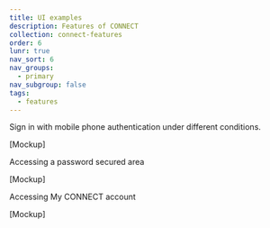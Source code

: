 ```yaml
---
title: UI examples
description: Features of CONNECT
collection: connect-features
order: 6
lunr: true
nav_sort: 6
nav_groups:
  - primary
nav_subgroup: false
tags:
  - features
---
```

Sign in with mobile phone authentication under different conditions.

[Mockup]

Accessing a password secured area

[Mockup]

Accessing My CONNECT account

[Mockup]
